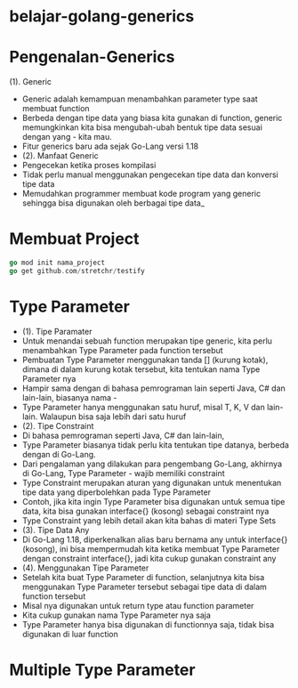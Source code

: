 # belajar-golang-generics

# Pengenalan-Generics
(1). Generic
- Generic adalah kemampuan menambahkan parameter type saat membuat function
- Berbeda dengan tipe data yang biasa kita gunakan di function, generic memungkinkan kita bisa mengubah-ubah bentuk tipe data sesuai dengan yang - kita mau.
- Fitur generics baru ada sejak Go-Lang versi 1.18
- (2). Manfaat Generic
- Pengecekan ketika proses kompilasi
- Tidak perlu manual menggunakan pengecekan tipe data dan konversi tipe data
- Memudahkan programmer membuat kode program yang generic sehingga bisa digunakan oleh berbagai tipe data_

# Membuat Project
```go
go mod init nama_project
go get github.com/stretchr/testify
```

# Type Parameter
- (1). Tipe Paramater
- Untuk menandai sebuah function merupakan tipe generic, kita perlu menambahkan Type Parameter pada function tersebut
- Pembuatan Type Parameter menggunakan tanda [] (kurung kotak), dimana di dalam kurung kotak 
tersebut, kita tentukan nama Type Parameter nya
- Hampir sama dengan di bahasa pemrograman lain seperti Java, C# dan lain-lain, biasanya nama -
- Type Parameter hanya menggunakan satu huruf, misal T, K, V dan lain-lain. Walaupun bisa saja lebih dari satu huruf
- (2). Tipe Constraint
- Di bahasa pemrograman seperti Java, C# dan lain-lain,
- Type Parameter biasanya tidak perlu kita tentukan tipe datanya, berbeda dengan di Go-Lang.
- Dari pengalaman yang dilakukan para pengembang Go-Lang, akhirnya di Go-Lang, Type Parameter -
wajib memiliki constraint
- Type Constraint merupakan aturan yang digunakan untuk menentukan tipe data yang diperbolehkan pada Type Parameter
- Contoh, jika kita ingin Type Parameter bisa digunakan untuk semua tipe data, kita bisa gunakan 
 interface{} (kosong) sebagai constraint nya
- Type Constraint yang lebih detail akan kita bahas di materi Type Sets
- (3). Tipe Data Any
- Di Go-Lang 1.18, diperkenalkan alias baru bernama any untuk interface{} (kosong), ini bisa 
mempermudah kita ketika membuat Type Parameter dengan constraint interface{}, jadi kita cukup gunakan constraint any
- (4). Menggunakan Tipe Parameter
- Setelah kita buat Type Parameter di function, selanjutnya kita bisa menggunakan Type Parameter 
tersebut sebagai tipe data di dalam function tersebut
- Misal nya digunakan untuk return type atau function parameter
- Kita cukup gunakan nama Type Parameter nya saja
- Type Parameter hanya bisa digunakan di functionnya saja, tidak bisa digunakan di luar function

# Multiple Type Parameter